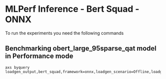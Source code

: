 # MLPerf Inference - Bert Squad - ONNX

To run the experiments you need the following commands

## Benchmarking obert_large_95sparse_qat model in Performance mode
```
axs byquery loadgen_output,bert_squad,framework=onnx,loadgen_scenario=Offline,loadgen_mode=PerformanceOnly,model_name=obert_large_95sparse_qat,loadgen_dataset_size=10833,loadgen_buffer_size=10833,loadgen_target_qps=8
```

